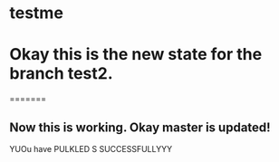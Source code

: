 # testme

# Okay this is the new state for the branch test2.
=======
## Now this is working. Okay master is updated!

YUOu have PULKLED S SUCCESSFULLYYY
